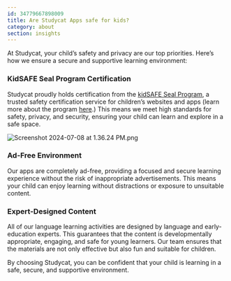 ```yaml
---
id: 34779667898009
title: Are Studycat Apps safe for kids?
category: about
section: insights
---
```

At Studycat, your child’s safety and privacy are our top priorities. Here’s how we ensure a secure and supportive learning environment:

### KidSAFE Seal Program Certification

Studycat proudly holds certification from the [kidSAFE Seal Program](https://www.kidsafeseal.com/certifiedproducts/studycat_fun_appseries.html), a trusted safety certification service for children’s websites and apps (learn more about the program [here](https://www.kidsafeseal.com/aboutourprogram.html).) This means we meet high standards for safety, privacy, and security, ensuring your child can learn and explore in a safe space.

![Screenshot 2024-07-08 at 1.36.24 PM.png](https://help.studycat.com/hc/article_attachments/34779667893401)

### Ad-Free Environment

Our apps are completely ad-free, providing a focused and secure learning experience without the risk of inappropriate advertisements. This means your child can enjoy learning without distractions or exposure to unsuitable content.

### Expert-Designed Content

All of our language learning activities are designed by language and early-education experts. This guarantees that the content is developmentally appropriate, engaging, and safe for young learners. Our team ensures that the materials are not only effective but also fun and suitable for children.

By choosing Studycat, you can be confident that your child is learning in a safe, secure, and supportive environment.